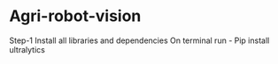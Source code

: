 # Agri-robot-vision

Step-1 
Install all libraries and dependencies
On terminal run -  Pip install ultralytics
